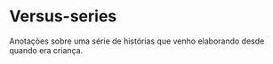 # Versus-series
Anotações sobre uma série de histórias que venho elaborando desde quando era criança.
